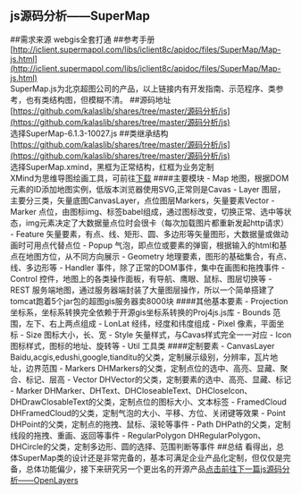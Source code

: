 ## js源码分析——SuperMap ##
##需求来源
webgis全套打通
##参考手册
[http://iclient.supermapol.com/libs/iclient8c/apidoc/files/SuperMap/Map-js.html](http://iclient.supermapol.com/libs/iclient8c/apidoc/files/SuperMap/Map-js.html)         
SuperMap.js为北京超图公司的产品，以上链接内有开发指南、示范程序、类参考，也有类结构图，但模糊不清。
##源码地址
[https://github.com/kalaslib/shares/tree/master/源码分析/js](https://github.com/kalaslib/shares/tree/master/源码分析/js)     
选择SuperMap-6.1.3-10027.js
##类继承结构
[https://github.com/kalaslib/shares/tree/master/源码分析/js](https://github.com/kalaslib/shares/tree/master/源码分析/js)     
选择SuperMap.xmind，黑框为正常结构，红框为业务定制    
XMind为思维导图绘画工具，可前往[下载](https://www.xmind.net/zen/thank-you-for-downloading/)
####主要模块
	- Map 			地图，根据DOM元素的ID添加地图实例，低版本浏览器使用SVG,正常则是Cavas
	- Layer			图层，主要分三类，矢量底图CanvasLayer，点位图层Markers，矢量要素Vector
	- Marker		点位，由图标img、标签babel组成，通过图标改变，切换正常、选中等状态，img元素决定了大数据量点位时会很卡（每次加载图片都重新发起http请求）
	- Feature		矢量要素，有点、线、矩形、圆、多边形等矢量图形，大数据量或做动画时可用点代替点位
	- Popup			气泡，即点位或要素的弹窗，根据输入的html和基点在地图方位，从不同方向展示
	- Geometry		地理要素，图形的基础集合，有点、线、多边形等
	- Handler		事件，除了正常的DOM事件，集中在画图和拖拽事件
	- Control		控件，地图上的各类操作面板，有导航、鹰眼、鼠标、图层切换等
	- REST			服务端地图，通过服务器端封装了大量图层操作，所以一个简单搭建了tomcat跑着5个jar包的超图gis服务器卖8000块
####其他基本要素
	- Projection 	坐标系，坐标系转换完全依赖于开源gis坐标系转换的Proj4js.js库
	- Bounds		范围，左下、右上两点组成
	- LonLat		经纬，经度和纬度组成
	- Pixel			像素，平面坐标
	- Size			图标大小，长、宽
	- Style			矢量样式，与Cavas样式完全一一对应
	- Icon			图标样式，图标的地址、旋转等
	- Util			工具类
####定制要素
	- CanvasLayer	Baidu,acgis,edushi,google,tianditu的父类，定制展示级别，分辨率，瓦片地址，边界范围
	- Markers		DHMarkers的父类，定制点位的选中、高亮、显藏、聚合、标记、层高
	- Vector		DHVector的父类，定制要素的选中、高亮、显藏、标记
	- Marker		DHMarker、DHText、DHCloseableText、DHCloseIcon、DHDrawClosableText的父类，定制点位的图标大小、文本标签
	- FramedCloud	DHFramedCloud的父类，定制气泡的大小、平移、方位、关闭键等效果
	- Point			DHPoint的父类，定制点的拖拽、鼠标、滚轮等事件
	- Path			DHPath的父类，定制线段的拖拽、重画、返回等事件
	- RegularPolygon DHRegularPolygon、DHCircle的父类，定制多边形、圆的选择、范围判断等事件
##总结
看得出，总体SuperMap类的设计还是非常完备的，基本可满足企业产品化定制，但仅仅是完备，总体功能偏少，接下来研究另一个更出名的开源产品[点击前往下一篇js源码分析——OpenLayers](http://www.baidu.com)